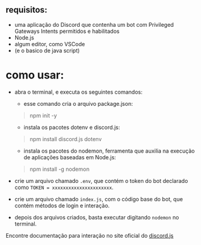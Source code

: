 ## requisitos:
- uma aplicação do Discord que contenha um bot com Privileged Gateways Intents permitidos e habilitados 
- Node.js
- algum editor, como VSCode
- (e o basico de java script)


# como usar:
- abra o terminal, e executa os seguintes comandos:
  - esse comando cria o arquivo package.json:
  > npm init -y
  
  - instala os pacotes dotenv e discord.js:
  > npm install discord.js dotenv
  
  - instala os pacotes do nodemon, ferramenta que auxilia na execução de aplicações baseadas em Node.js:
  > npm install -g nodemon

- crie um arquivo chamado ```.env```, que contém o token do bot declarado como ```TOKEN = xxxxxxxxxxxxxxxxxxxxxx```.
- crie um arquivo chamado ```index.js```, com o código base do bot, que contém métodos de login e interação.
- depois dos arquivos criados, basta executar digitando ```nodemon``` no terminal.


Encontre documentação para interação no site oficial do [discord.js](https://discord.js.org/#/)

